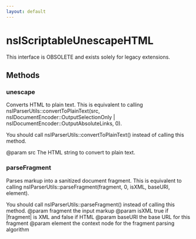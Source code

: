 ```yaml
---
layout: default
---
```


# nsIScriptableUnescapeHTML #

This interface is OBSOLETE and exists solely for legacy extensions.


## Methods ##

### unescape ###
 
Converts HTML to plain text. This is equivalent to calling
nsIParserUtils::convertToPlainText(src, 
  nsIDocumentEncoder::OutputSelectionOnly |
  nsIDocumentEncoder::OutputAbsoluteLinks, 0).

You should call nsIParserUtils::convertToPlainText() instead of calling 
this method.

@param src The HTML string to convert to plain text.


### parseFragment ###

Parses markup into a sanitized document fragment. This is equivalent to
calling nsIParserUtils::parseFragment(fragment, 0, isXML, baseURI,
element).

You should call nsIParserUtils::parseFragment() instead of calling this 
method.
@param fragment the input markup
@param isXML true if |fragment| is XML and false if HTML
@param baseURI the base URL for this fragment
@param element the context node for the fragment parsing algorithm

